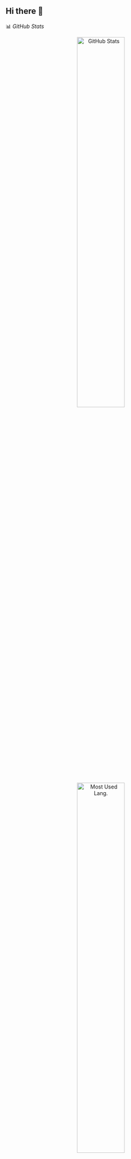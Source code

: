 ## Hi there 👋
📊 *GitHub Stats*  
<p align="center">
  <img src="https://github-readme-stats.vercel.app/api?username=alimohamed171
&show_icons=true&theme=rose_pine&hide_border=true" width="50%" alt="GitHub Stats">
</p>

<p align="center">
  <img src="https://github-readme-stats.vercel.app/api/top-langs/?username=alimohamed171
&layout=compact&theme=rose_pine&hide_border=true" width="50%" alt="Most Used Lang.">
</p>

<p align="center">
  <a href="https://git.io/streak-stats">
    <img src="https://streak-stats.demolab.com/?user=alimohamed171
&theme=rose_pine&hide_border=true" alt="GitHub Streak" />
  </a>
</p>
<!--
**alimohamed171/alimohamed171** is a ✨ _special_ ✨ repository because its `README.md` (this file) appears on your GitHub profile.

Here are some ideas to get you started:

- 🔭 I’m currently working on ...
- 🌱 I’m currently learning ...
- 👯 I’m looking to collaborate on ...
- 🤔 I’m looking for help with ...
- 💬 Ask me about ...
- 📫 How to reach me: ...
- 😄 Pronouns: ...
- ⚡ Fun fact: ...
-->
